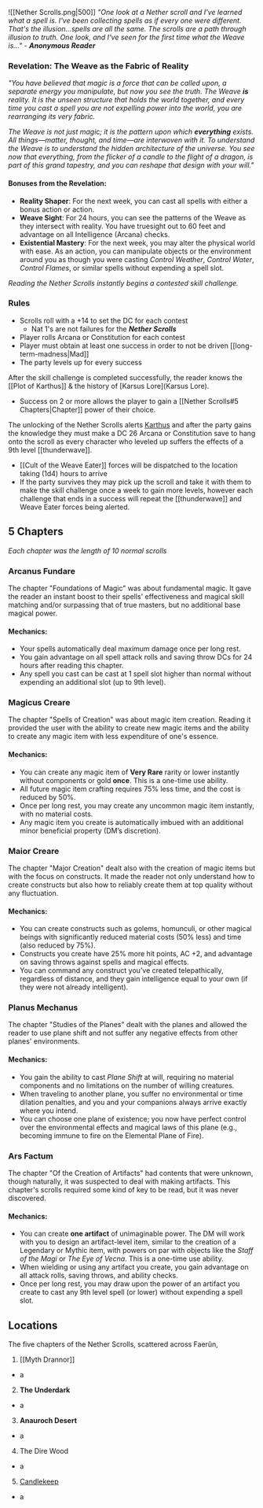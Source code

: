 ![[Nether Scrolls.png|500]]
*"One look at a Nether scroll and I've learned what a spell is. I've been collecting spells as if every one were different. That's the illusion...spells are all the same. The scrolls are a path through illusion to truth. One look, and I've seen for the first time what the Weave is..."* - ***Anonymous Reader***

### Revelation: The Weave as the Fabric of Reality
*"You have believed that magic is a force that can be called upon, a separate energy you manipulate, but now you see the truth. The Weave **is** reality. It is the unseen structure that holds the world together, and every time you cast a spell you are not expelling power into the world, you are rearranging its very fabric.*

*The Weave is not just magic; it is the pattern upon which **everything** exists. All things—matter, thought, and time—are interwoven with it. To understand the Weave is to understand the hidden architecture of the universe. You see now that everything, from the flicker of a candle to the flight of a dragon, is part of this grand tapestry, and you can reshape that design with your will."*

#### **Bonuses from the Revelation:**
- **Reality Shaper**: For the next week, you can cast all spells with either a bonus action or action.
- **Weave Sight**: For 24 hours, you can see the patterns of the Weave as they intersect with reality. You have truesight out to 60 feet and advantage on all Intelligence (Arcana) checks.
- **Existential Mastery**: For the next week, you may alter the physical world with ease. As an action, you can manipulate objects or the environment around you as though you were casting *Control Weather*, *Control Water*, *Control Flames*, or similar spells without expending a spell slot.


*Reading the Nether Scrolls instantly begins a contested skill challenge.*

### Rules 
- Scrolls roll with a +14 to set the DC for each contest 
	- Nat 1's are not failures for the ***Nether Scrolls***
- Player rolls Arcana or Constitution for each contest 
- Player must obtain at least one success in order to not be driven [[long-term-madness|Mad]]
- The party levels up for every success

After the skill challenge is completed successfully, the reader knows the [[Plot of Karthus]] & the history of [Karsus Lore](Karsus Lore).
- Success on 2 or more allows the player to gain a [[Nether Scrolls#5 Chapters|Chapter]] power of their choice.

The unlocking of the Nether Scrolls alerts [Karthus](Karthus) and after the party gains the knowledge they must make a DC 26 Arcana or Constitution save to hang onto the scroll as every character who leveled up suffers the effects of a 9th level [[thunderwave]].

- [[Cult of the Weave Eater]] forces will be dispatched to the location taking (1d4) hours to arrive
- If the party survives they may pick up the scroll and take it with them to make the skill challenge once a week to gain more levels, however each challenge that ends in a success will repeat the [[thunderwave]] and Weave Eater forces being alerted.

## 5 Chapters 
*Each chapter was the length of 10 normal scrolls*
### Arcanus Fundare
The chapter "Foundations of Magic" was about fundamental magic. It gave the reader an instant boost to their spells' effectiveness and magical skill matching and/or surpassing that of true masters, but no additional base magical power.

#### **Mechanics:**
- Your spells automatically deal maximum damage once per long rest.
- You gain advantage on all spell attack rolls and saving throw DCs for 24 hours after reading this chapter.
- Any spell you cast can be cast at 1 spell slot higher than normal without expending an additional slot (up to 9th level).

### Magicus Creare
The chapter "Spells of Creation" was about magic item creation. Reading it provided the user with the ability to create new magic items and the ability to create any magic item with less expenditure of one's essence.

#### **Mechanics:**
- You can create any magic item of **Very Rare** rarity or lower instantly without components or gold **once**. This is a one-time use ability.
- All future magic item crafting requires 75% less time, and the cost is reduced by 50%.
- Once per long rest, you may create any uncommon magic item instantly, with no material costs.
- Any magic item you create is automatically imbued with an additional minor beneficial property (DM’s discretion).

### Maior Creare
The chapter "Major Creation" dealt also with the creation of magic items but with the focus on constructs. It made the reader not only understand how to create constructs but also how to reliably create them at top quality without any fluctuation.

#### **Mechanics:**
- You can create constructs such as golems, homunculi, or other magical beings with significantly reduced material costs (50% less) and time (also reduced by 75%).
- Constructs you create have 25% more hit points, AC +2, and advantage on saving throws against spells and magical effects.
- You can command any construct you’ve created telepathically, regardless of distance, and they gain intelligence equal to your own (if they were not already intelligent).

### Planus Mechanus
The chapter "Studies of the Planes" dealt with the planes and allowed the reader to use plane shift and not suffer any negative effects from other planes' environments.

#### **Mechanics:**
- You gain the ability to cast *Plane Shift* at will, requiring no material components and no limitations on the number of willing creatures.
- When traveling to another plane, you suffer no environmental or time dilation penalties, and you and your companions always arrive exactly where you intend.
- You can choose one plane of existence; you now have perfect control over the environmental effects and magical laws of this plane (e.g., becoming immune to fire on the Elemental Plane of Fire).

### Ars Factum
The chapter "Of the Creation of Artifacts" had contents that were unknown, though naturally, it was suspected to deal with making artifacts. This chapter's scrolls required some kind of key to be read, but it was never discovered.

#### **Mechanics:**
- You can create **one artifact** of unimaginable power. The DM will work with you to design an artifact-level item, similar to the creation of a Legendary or Mythic item, with powers on par with objects like the *Staff of the Magi* or *The Eye of Vecna*. This is a one-time use ability.
- When wielding or using any artifact you create, you gain advantage on all attack rolls, saving throws, and ability checks.
- Once per long rest, you may draw upon the power of an artifact you create to cast any 9th level spell (or lower) without expending a spell slot.

## Locations 
The five chapters of the Nether Scrolls, scattered across Faerûn, 

1. [[Myth Drannor]]
- a
2. **The Underdark**
- a
3. **Anauroch Desert**
- a
4. The Dire Wood 
- a
5. [Candlekeep](Candlekeep)
- a

